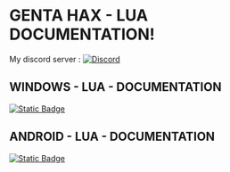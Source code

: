 
# GENTA HAX - LUA DOCUMENTATION!

My discord server :
[![Discord](https://img.shields.io/discord/870604052281573406)](https://discord.gg/JTM9b6XR3A)

## WINDOWS - LUA - DOCUMENTATION
[
![Static Badge](https://img.shields.io/badge/Windows-click_here-blue)
](https://github.com/GENTA7740/GENTA-HAX-DOCS/blob/main/DOCS-WINDOWS.md)
## ANDROID - LUA - DOCUMENTATION
[
![Static Badge](https://img.shields.io/badge/Android-click_here-blue)
](https://github.com/GENTA7740/GENTA-HAX-DOCS/blob/main/DOCS-ANDROID.md)



